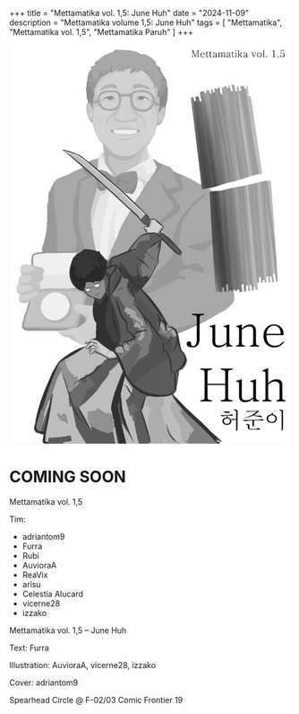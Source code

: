 +++
title = "Mettamatika vol. 1,5: June Huh"
date = "2024-11-09"
description = "Mettamatika volume 1,5: June Huh"
tags = [
    "Mettamatika",
    "Mettamatika vol. 1,5",
    "Mettamatika Paruh"
]
+++

![](cover-text.png)

# COMING SOON

Mettamatika vol. 1,5

Tim:
* adriantom9
* Furra
* Rubi
* AuvioraA
* ReaVix
* arisu
* Celestia Alucard
* vicerne28
* izzako

Mettamatika vol. 1,5 – June Huh

Text: Furra

Illustration: AuvioraA, vicerne28, izzako

Cover: adriantom9

Spearhead Circle @ F-02/03 Comic Frontier 19